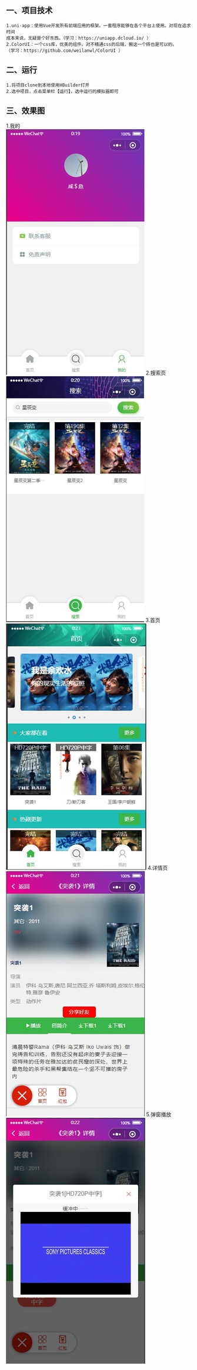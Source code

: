 ## 一、项目技术
    1.uni-app：使用Vue开发所有前端应用的框架。一套程序能够在各个平台上使用。对现在追求时间
    成本来说，无疑是个好东西。（学习：https://uniapp.dcloud.io/ ）  
    2.ColorUI：一个css库，优美的组件。对不精通css的后端，搬这一个砖也是可以的。
    （学习：https://github.com/weilanwl/ColorUI ）
 
## 二、运行
    1.将项目clone到本地使用HBuilder打开
    2.选中项目，点击菜单栏【运行】，选中运行的模拟器即可

## 三、效果图
1.我的  
![](README_files/2.jpg)
2.搜索页
![](README_files/3.jpg)
3.首页
![](README_files/4.jpg)
4.详情页
![](README_files/5.jpg)
5.弹窗播放
![](README_files/6.jpg)
